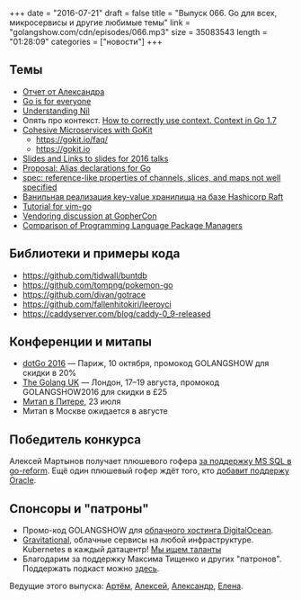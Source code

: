 +++
date = "2016-07-21"
draft = false
title = "Выпуск 066. Go для всех, микросервисы и другие любимые темы"
link = "golangshow.com/cdn/episodes/066.mp3"
size = 35083543
length = "01:28:09"
categories = ["новости"]
+++

## Темы

- [Отчет от Александра](https://github.com/LK4D4/report/blob/master/reports/golang-jul21.md)
- [Go is for everyone](https://medium.com/@mattetti/go-is-for-everyone-b4f84be04c43)
- [Understanding Nil](https://speakerdeck.com/campoy/understanding-nil)
- Опять про контекст. [How to correctly use context. Context in Go 1.7](https://medium.com/@cep21/how-to-correctly-use-context-context-in-go-1-7-8f2c0fafdf39#.qlaiorgdm)
- [Cohesive Microservices with GoKit](http://winderresearch.com/2016/07/09/Cohesive-Microservices-with-GoKit)
  - https://gokit.io/faq/
  - https://gokit.io
- [Slides and Links to slides for 2016 talks](https://github.com/gophercon/2016-talks)
- [Proposal: Alias declarations for Go](https://github.com/golang/go/issues/16339)
- [spec: reference-like properties of channels, slices, and maps not well specified](https://github.com/golang/go/issues/5083)
- [Ванильная реализация key-value хранилища на базе Hashicorp Raft](http://www.philipotoole.com/building-a-distributed-key-value-store-using-raft/)
- [Tutorial for vim-go](https://github.com/fatih/vim-go-tutorial)
- [Vendoring discussion at GopherCon](https://docs.google.com/document/d/1xMJ0c-YxvcgNglzjbALzncs5_Acr0MST29oMf9TkgQI/edit)
- [Comparison of Programming Language Package Managers](https://docs.google.com/document/d/19HNnqMsETTdwwQd0I0zq2rg1IrJtaoFEA1B1OpJGNUg/edit)

## Библиотеки и примеры кода

- https://github.com/tidwall/buntdb
- https://github.com/tompng/pokemon-go
- https://github.com/divan/gotrace
- https://github.com/fallenhitokiri/leeroyci
- https://caddyserver.com/blog/caddy-0_9-released

## Конференции и митапы

- [dotGo 2016](http://www.dotgo.eu) — Париж, 10 октября, промокод GOLANGSHOW для скидки в 20%
- [The Golang UK](http://golanguk.com) — Лондон, 17–19 августа, промокод GOLANGSHOW2016 для скидки в £25
- [Митап в Питере](http://www.meetup.com/Golang-Peter/events/232560463/), 23 июля
- Митап в Москве ожидается в августе

## Победитель конкурса

Алексей Мартынов получает плюшевого гофера [за поддержку MS SQL в go-reform](https://github.com/go-reform/reform/pull/45).
Ещё один плюшевый гофер ждёт того, кто [добавит поддержу Oracle](https://github.com/go-reform/reform/issues/6).

## Спонсоры и "патроны"

- Промо-код GOLANGSHOW для [облачного хостинга DigitalOcean](https://www.digitalocean.com/?utm_campaign=golangshow&utm_medium=podcast&refcode=63eedb038a3e).
- [Gravitational](http://gravitational.com), облачные сервисы на любой инфраструктуре. Kubernetes в каждый датацентр! [Мы ищем таланты](https://github.com/gravitational/careers)
- Благодарим за поддержку Максима Тищенко и других "патронов". Поддержать подкаст можно [здесь](https://www.patreon.com/golangshow).

Ведущие этого выпуска: [Артём](https://twitter.com/miolini), [Алексей](https://twitter.com/paaleksey), [Александр](https://twitter.com/LK4D4math), [Елена](https://twitter.com/webdeva).
